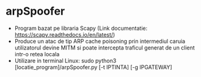 # arpSpoofer
- Program bazat pe libraria Scapy (Link documentatie: https://scapy.readthedocs.io/en/latest/)
- Produce un atac de tip ARP cache poisoning prin intermediul caruia utilizatorul devine MITM si poate intercepta traficul generat de un client intr-o retea locala
- Utilizare in terminal Linux: 
  sudo python3 [locatie_program]/arpSpoofer.py [-t IPTINTA] [-g IPGATEWAY]
